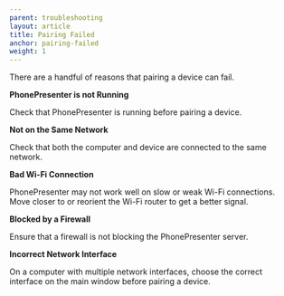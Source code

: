 ```yaml
---
parent: troubleshooting
layout: article
title: Pairing Failed
anchor: pairing-failed
weight: 1
---
```


There are a handful of reasons that pairing a device can fail.

**PhonePresenter is not Running**

Check that PhonePresenter is running before pairing a device.


**Not on the Same Network**

Check that both the computer and device are connected to the same network.


**Bad Wi-Fi Connection**

PhonePresenter may not work well on slow or weak Wi-Fi connections.  Move closer to or reorient the Wi-Fi router to get a better signal.


**Blocked by a Firewall**

Ensure that a firewall is not blocking the PhonePresenter server.


**Incorrect Network Interface**

On a computer with multiple network interfaces, choose the correct interface on the main window before pairing a device.
